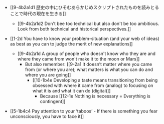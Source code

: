 - [[9-4b2a1d1 歴史の中にひそむあらかじめスクリプトされたものを読みとることで時代の現在を生きる]]
	- [[9-4b2a1d2 Don't bee too technical but also don't be too ambitious. Look from both technical and historical perspectives.]]

- [[1-2d You have to know your problem-situation (and your web of ideas) as best as you can to judge the merit of new explanations]]
	- [[9-4b2a1d A group of people who doesn't know who they are and where they came from won't make it to the moon or Mars]]
		- But also remember: [[9-2a1 It doesn’t matter where you came from (or where you are); what matters is what you can do and where you are going]]
			- [[10-1b4e Developing a taste means transitioning from being obsessed with where it came from (analog) to focusing on what it is and what it can do (digital)]]
				- Because [[12-1e Nothing is necessary = Everything is contingent]]

- [[5-1b4c4 Pay attention to your ‘taboos’ - If there is something you fear unconsciously, you have to face it]]